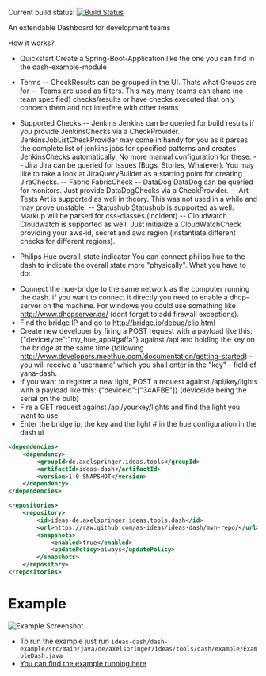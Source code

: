 Current build status: [![Build Status](https://travis-ci.org/as-ideas/ideas-dash.svg?branch=master)](https://travis-ci.org/as-ideas/ideas-dash)

An extendable Dashboard for development teams

How it works?

- Quickstart
Create a Spring-Boot-Application like the one you can find in the dash-example-module

- Terms
-- CheckResults can be grouped in the UI. Thats what Groups are for
-- Teams are used as filters. This way many teams can share (no team specified) checks/results or have checks executed that only concern them and not interfere with other teams

- Supported Checks
-- Jenkins
Jenkins can be queried for build results if you provide JenkinsChecks via a CheckProvider. JenkinsJobListCheckProvider may come in handy for you as it parses the complete list of jenkins jobs for specified patterns and creates JenkinsChecks automatically.
No more manual configuration for these.
-- Jira
Jira can be queried for issues (Bugs, Stories, Whatever). You may like to take a look at JiraQueryBuilder as a starting point for creating JiraChecks.
-- Fabric
FabricCheck
-- DataDog
DataDog can be queried for monitors. Just provide DataDogChecks via a CheckProvider.
-- Art-Tests
Art is supported as well in theory. This was not used in a while and may prove unstable.
-- Statushub
Statushub is supported as well. Markup will be parsed for css-classes (incident)
-- Cloudwatch
Cloudwatch is supported as well. Just initialize a CloudWatchCheck providing your aws-id, secret and aws region (instantiate different checks for different regions).

- Philips Hue overall-state indicator
You can connect philips hue to the dash to indicate the overall state more "physically".
What you have to do:

* Connect the hue-bridge to the same network as the computer running the dash. if you want to connect it directly you need to enable a dhcp-server on the machine.
For windows you could use something like http://www.dhcpserver.de/ (dont forget to add firewall exceptions).
* Find the bridge IP and go to http://bridge.ip/debug/clip.html
* Create new developer by firing a POST request with a payload like this: {"devicetype":"my_hue_app#gaffa"} against /api and holding the key on the bridge at the same time (following http://www.developers.meethue.com/documentation/getting-started) - you will receive a 'username' which you shall enter in the "key" - field of yana-dash.
* If you want to register a new light, POST a request against /api/key/lights with a payload like this: {"deviceid":["34AFBE"]} 
(deviceide being the serial on the bulb)
* Fire a GET request against /api/yourkey/lights and find the light you want to use
* Enter the bridge ip, the key and the light # in the hue configuration in the dash ui

```xml
<dependencies>
    <dependency>
        <groupId>de.axelspringer.ideas.tools</groupId>
        <artifactId>ideas-dash</artifactId>
        <version>1.0-SNAPSHOT</version>
    </dependency>
</dependencies>

<repositories>
    <repository>
        <id>ideas-de.axelspringer.ideas.tools.dash</id>
        <url>https://raw.github.com/as-ideas/ideas-dash/mvn-repo/</url>
        <snapshots>
            <enabled>true</enabled>
            <updatePolicy>always</updatePolicy>
        </snapshots>
    </repository>
</repositories>
```

# Example

![Example Screenshot](doc/example-dash-screenshot.png)

* To run the example just run ``ideas-dash/dash-example/src/main/java/de/axelspringer/ideas/tools/dash/example/ExampleDash.java``
* [You can find the example running here](http://asideas.de/ideas-dash-example/)